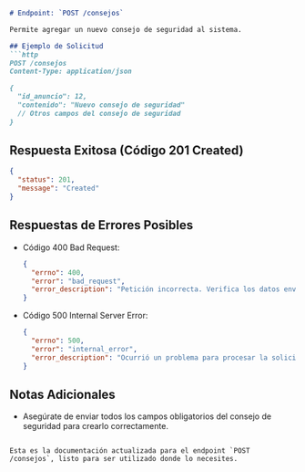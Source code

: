 ```markdown
# Endpoint: `POST /consejos`

Permite agregar un nuevo consejo de seguridad al sistema.

## Ejemplo de Solicitud
```http
POST /consejos
Content-Type: application/json

{
  "id_anuncio": 12,
  "contenido": "Nuevo consejo de seguridad"
  // Otros campos del consejo de seguridad
}
```

## Respuesta Exitosa (Código 201 Created)
```json
{
  "status": 201,
  "message": "Created"
}
```

## Respuestas de Errores Posibles
- Código 400 Bad Request:

  ```json
  {
    "errno": 400,
    "error": "bad_request",
    "error_description": "Petición incorrecta. Verifica los datos enviados."
  }
  ```

- Código 500 Internal Server Error:
  ```json
  {
    "errno": 500,
    "error": "internal_error",
    "error_description": "Ocurrió un problema para procesar la solicitud."
  }
  ```

## Notas Adicionales

- Asegúrate de enviar todos los campos obligatorios del consejo de seguridad para crearlo correctamente.
```

Esta es la documentación actualizada para el endpoint `POST /consejos`, listo para ser utilizado donde lo necesites.